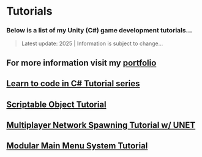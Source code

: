# Tutorials
### Below is a list of my Unity (C#) game development tutorials...
> Latest update: 2025 | Information is subject to change...
## For more information visit my [portfolio](https://camrenaa.github.io/)

## [Learn to code in C# Tutorial series](https://www.youtube.com/watch?v=Au3u_eaDVnU)



## [Scriptable Object Tutorial](https://www.youtube.com/watch?v=TNkhrol1uUY)



## [Multiplayer Network Spawning Tutorial w/ UNET](https://www.youtube.com/watch?v=ee8y7I0fHpg)



## [Modular Main Menu System Tutorial](youtube.com/watch?v=i8O1e_Ro9dw)
